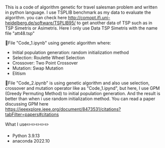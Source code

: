 This is a code of algorithm genetic for travel salesman problem and written in python language.
I use TSPLIB benchmark as my data to evaluate the algorithm. you can check here http://comopt.ifi.uni-heidelberg.de/software/TSPLIB95/ to get another data of TSP such as in TSP Simetris or Asimetris.
Here I only use Data TSP Simetris with the name file "att48.tsp"

📝File "Code_1.ipynb" using genetic algorithm where:
- Initial population generation: random initialization method
- Selection: Roulette Wheel Selection
- Crossover: Two Point Crossover
- Mutation: Swap Mutation
- Elitism

📝File "Code_2.ipynb" is using genetic algorithm and also use selection, crossover and mutation operator like as "Code_1.ipynd", but here, I use GPM (Greedy Permuting Method) to initial population generation. And the result is better than when i use random initialization method. You can read a paper discussing GPM here https://ieeexplore.ieee.org/document/8473531/citations?tabFilter=papers#citations


What I use✏️✏️✏️✏️✏️
- Python 3.9.13
- anaconda 2022.10
